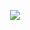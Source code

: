 <p align="center">
  <img scr="image" src="[https://github.com/user-attachments/assets/0ef1255a-ffa6-4a18-b70d-87496f2c35aa"/>


